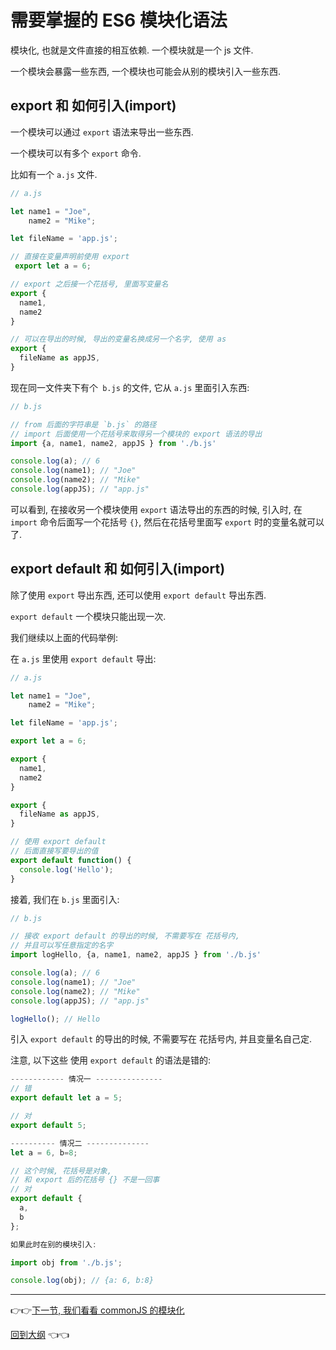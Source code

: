 # 需要掌握的 ES6 模块化语法

模块化, 也就是文件直接的相互依赖. 一个模块就是一个 js 文件.

一个模块会暴露一些东西, 一个模块也可能会从别的模块引入一些东西.

## export 和 如何引入(import)

一个模块可以通过 `export` 语法来导出一些东西.

一个模块可以有多个 `export` 命令.

比如有一个 `a.js` 文件.

```js
// a.js

let name1 = "Joe",
    name2 = "Mike";

let fileName = 'app.js';

// 直接在变量声明前使用 export
 export let a = 6;

// export 之后接一个花括号, 里面写变量名
export {
  name1,
  name2
}

// 可以在导出的时候, 导出的变量名换成另一个名字, 使用 as
export {
  fileName as appJS,
}

```

现在同一文件夹下有个` b.js` 的文件, 它从 `a.js` 里面引入东西:

```js
// b.js

// from 后面的字符串是 `b.js` 的路径
// import 后面使用一个花括号来取得另一个模块的 export 语法的导出
import {a, name1, name2, appJS } from './b.js'

console.log(a); // 6
console.log(name1); // "Joe"
console.log(name2); // "Mike"
console.log(appJS); // "app.js"

```

可以看到, 在接收另一个模块使用 `export` 语法导出的东西的时候, 引入时, 在 `import` 命令后面写一个花括号 `{}`, 然后在花括号里面写 `export` 时的变量名就可以了.

## export default 和 如何引入(import)

除了使用 `export` 导出东西, 还可以使用 `export default` 导出东西.

`export default` 一个模块只能出现一次.

我们继续以上面的代码举例:

在 `a.js` 里使用 `export default` 导出:
```js
// a.js

let name1 = "Joe",
    name2 = "Mike";

let fileName = 'app.js';

export let a = 6;

export {
  name1,
  name2
}

export {
  fileName as appJS,
}

// 使用 export default
// 后面直接写要导出的值
export default function() {
  console.log('Hello');
}

```

接着, 我们在 `b.js` 里面引入:

```js
// b.js

// 接收 export default 的导出的时候, 不需要写在 花括号内,
// 并且可以写任意指定的名字
import logHello, {a, name1, name2, appJS } from './b.js'

console.log(a); // 6
console.log(name1); // "Joe"
console.log(name2); // "Mike"
console.log(appJS); // "app.js"

logHello(); // Hello

```

引入 `export default` 的导出的时候, 不需要写在 花括号内, 并且变量名自己定.

注意, 以下这些 使用 `export default` 的语法是错的:

```js
------------ 情况一 ---------------
// 错
export default let a = 5;

// 对
export default 5;

---------- 情况二 --------------
let a = 6, b=8;

// 这个时候, 花括号是对象,
// 和 export 后的花括号 {} 不是一回事
// 对
export default {
  a,
  b
};

如果此时在别的模块引入:

import obj from './b.js';

console.log(obj); // {a: 6, b:8}

```

---

:point_right::point_right:[下一节, 我们看看 commonJS 的模块化](./module-commonJS.md)

[回到大纲](../README.md#outline) :point_left::point_left:
